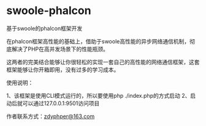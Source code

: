 # swoole-phalcon
基于swoole的phalcon框架开发

在phalcon框架高性能的基础上，借助于swoole高性能的异步网络通信机制，彻底解决了PHP在高并发场景下的性能瓶颈。

这两者的完美结合能够让你很轻松的实现一套自己的高性能的网络通信框架，这套框架能够让你开箱即用，没有过多的学习成本。

使用说明：

1、该框架是使用CLI模式运行的，所以要使用php ./index.php的方式启动
2、启动后就可以通过127.0.0.1:9501访问项目


作者联系方式：zdyphper@163.com
